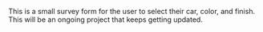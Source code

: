 This is a small survey form for the user to select their car, color, and finish. This will be an ongoing project that keeps getting updated.
